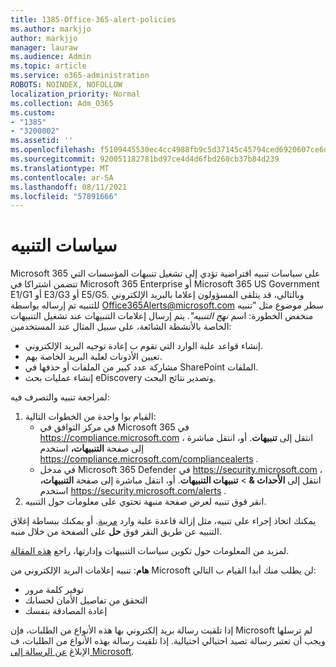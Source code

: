 ```yaml
---
title: 1385-Office-365-alert-policies
ms.author: markjjo
author: markjjo
manager: lauraw
ms.audience: Admin
ms.topic: article
ms.service: o365-administration
ROBOTS: NOINDEX, NOFOLLOW
localization_priority: Normal
ms.collection: Adm_O365
ms.custom:
- "1385"
- "3200002"
ms.assetid: ''
ms.openlocfilehash: f5109445530ec4cc4988fb9c5d37145c45794ced6920607ce6df85c6497c25ec
ms.sourcegitcommit: 920051182781bd97ce4d4d6fbd268cb37b84d239
ms.translationtype: MT
ms.contentlocale: ar-SA
ms.lasthandoff: 08/11/2021
ms.locfileid: "57891666"
---
```

# <a name="alert-policies"></a>سياسات التنبيه

Microsoft 365 على سياسات [](https://docs.microsoft.com/microsoft-365/compliance/alert-policies#default-alert-policies) تنبيه افتراضية تؤدي إلى تشغيل تنبيهات المؤسسات التي تتضمن اشتراكا في Microsoft 365 Enterprise أو Microsoft 365 US Government E1/G1 أو E3/G3 أو E5/G5. وبالتالي، قد يتلقى المسؤولون إعلاما بالبريد الإلكتروني للتنبيه تم إرساله بواسطة Office365Alerts@microsoft.com سطر موضوع مثل "تنبيه منخفض الخطورة: اسم *نهج التنبيه".* يتم إرسال إعلامات التنبيهات عند تشغيل التنبيهات الخاصة بالأنشطة الشائعة، على سبيل المثال عند المستخدمين:

- إنشاء قواعد علبة الوارد التي تقوم ب إعادة توجيه البريد الإلكتروني.
- تعيين الأذونات لعلبة البريد الخاصة بهم.
- مشاركة عدد كبير من الملفات أو حذفها في SharePoint الملفات.
- إنشاء عمليات بحث eDiscovery وتصدير نتائج البحث.

لمراجعة تنبيه والتصرف فيه:

1. القيام بوا واحدة من الخطوات التالية:
   - في مركز التوافق في Microsoft 365 في <https://compliance.microsoft.com> ، انتقل إلى **تنبيهات**. أو، انتقل مباشرة إلى صفحة **التنبيهات،** استخدم <https://compliance.microsoft.com/compliancealerts> .
   - في مدخل Microsoft 365 Defender في <https://security.microsoft.com> ، انتقل إلى **الأحداث &** \> **تنبيهات التنبيهات**. أو، انتقل مباشرة إلى صفحة **التنبيهات،** استخدم <https://security.microsoft.com/alerts> .
2. انقر فوق تنبيه لعرض صفحة منبهة تحتوي على معلومات حول التنبيه.

يمكنك اتخاذ إجراء على تنبيه، مثل إزالة قاعدة علبة وارد [مريبة](https://docs.microsoft.com/microsoft-365/security/office-365-security/responding-to-a-compromised-email-account). أو يمكنك ببساطة إغلاق التنبيه عن طريق النقر فوق **حل** على الصفحة من خلال منبه.

لمزيد من المعلومات حول تكوين سياسات التنبيهات وإدارتها، راجع  [هذه المقالة](https://docs.microsoft.com/microsoft-365/compliance/alert-policies).

**هام**: تنبيه إعلامات البريد الإلكتروني من Microsoft لن يطلب منك أبدا القيام ب التالي:

- توفير كلمة مرور
- التحقق من تفاصيل الأمان لحسابك
- إعادة المصادقة بنفسك

إذا تلقيت رسالة بريد إلكتروني بها هذه الأنواع من الطلبات، فإن Microsoft لم ترسلها ويجب أن تعتبر رسالة تصيد احتيالي احتيالية. إذا تلقيت رسالة بهذه الأنواع من الطلبات، ف الإبلاغ [عن الرسالة إلى Microsoft](https://docs.microsoft.com/microsoft-365/security/office-365-security/report-junk-email-messages-to-microsoft).
